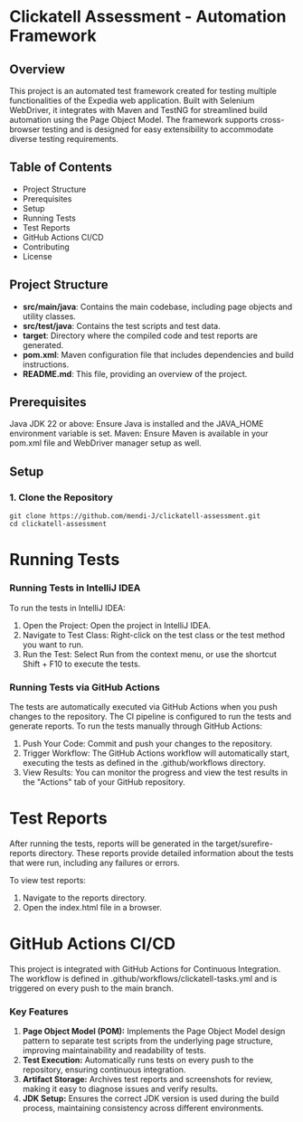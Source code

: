 
# Clickatell Assessment - Automation Framework

## Overview
This project is an automated test framework created for testing multiple functionalities of the Expedia web application. Built with Selenium WebDriver, it integrates with Maven and TestNG for streamlined build automation using the Page Object Model. The framework supports cross-browser testing and is designed for easy extensibility to accommodate diverse testing requirements.

## Table of Contents
+ Project Structure
+ Prerequisites
+ Setup
+ Running Tests
+ Test Reports
+ GitHub Actions CI/CD
+ Contributing
+ License

## Project Structure
- **src/main/java**: Contains the main codebase, including page objects and utility classes.
- **src/test/java**: Contains the test scripts and test data.
- **target**: Directory where the compiled code and test reports are generated.
- **pom.xml**: Maven configuration file that includes dependencies and build instructions.
- **README.md**: This file, providing an overview of the project.

## Prerequisites
Java JDK 22 or above: Ensure Java is installed and the JAVA_HOME environment variable is set.
Maven: Ensure Maven is available in your pom.xml file and WebDriver manager setup as well.

## Setup
### 1. Clone the Repository
```
git clone https://github.com/mendi-J/clickatell-assessment.git
cd clickatell-assessment 
```

# Running Tests
### Running Tests in IntelliJ IDEA
To run the tests in IntelliJ IDEA:
1. Open the Project: Open the project in IntelliJ IDEA.
2. Navigate to Test Class: Right-click on the test class or the test method you want to run.
3. Run the Test: Select Run from the context menu, or use the shortcut Shift + F10 to execute the tests.

### Running Tests via GitHub Actions
The tests are automatically executed via GitHub Actions when you push changes to the repository. The CI pipeline is configured to run the tests and generate reports. 
To run the tests manually through GitHub Actions:
1. Push Your Code: Commit and push your changes to the repository.
2. Trigger Workflow: The GitHub Actions workflow will automatically start, executing the tests as defined in the .github/workflows directory.
3. View Results: You can monitor the progress and view the test results in the "Actions" tab of your GitHub repository.

# Test Reports
After running the tests, reports will be generated in the target/surefire-reports directory. These reports provide detailed information about the tests that were run, including any failures or errors.

To view test reports:

1. Navigate to the reports directory.
2. Open the index.html file in a browser.

# GitHub Actions CI/CD
This project is integrated with GitHub Actions for Continuous Integration. The workflow is defined in .github/workflows/clickatell-tasks.yml and is triggered on every push to the main branch.

### Key Features
1. **Page Object Model (POM):** Implements the Page Object Model design pattern to separate test scripts from the underlying page structure, improving maintainability and readability of tests.
2. **Test Execution:** Automatically runs tests on every push to the repository, ensuring continuous integration.
3. **Artifact Storage:** Archives test reports and screenshots for review, making it easy to diagnose issues and verify results.
4. **JDK Setup:** Ensures the correct JDK version is used during the build process, maintaining consistency across different environments.